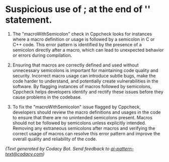 # Suspicious use of ; at the end of '' statement.

1. The "macroWithSemicolon" check in Cppcheck looks for instances where a macro definition or usage is followed by a semicolon in C or C++ code. This error pattern is identified by the presence of a semicolon directly after a macro, which can lead to unexpected behavior or errors during compilation.

2. Ensuring that macros are correctly defined and used without unnecessary semicolons is important for maintaining code quality and security. Incorrect macro usage can introduce subtle bugs, make the code harder to understand, and potentially create vulnerabilities in the software. By flagging instances of macros followed by semicolons, Cppcheck helps developers identify and rectify these issues before they cause problems in the codebase.

3. To fix the "macroWithSemicolon" issue flagged by Cppcheck, developers should review the macro definitions and usages in the code to ensure that there are no unintended semicolons present. Macros should not be followed by semicolons unless explicitly intended. Removing any extraneous semicolons after macros and verifying the correct usage of macros can resolve this error pattern and improve the overall quality and reliability of the code.

_(Text generated by Codacy Bot. Send feedback to ai-pattern-text@codacy.com)_
